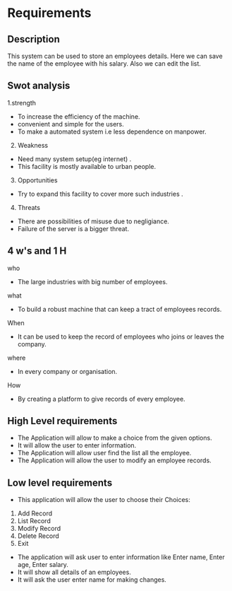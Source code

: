 # Requirements

## Description
 This system can be used to store an employees details. Here we can save the name of the employee with his salary. Also we can edit the list.

## Swot analysis

1.strength
 * To increase the efficiency of the machine.
 * convenient and simple for the users.
 * To make a automated system i.e less dependence on manpower.

2. Weakness 
 * Need many system setup(eg internet) .
 * This facility is mostly available to urban people.

3. Opportunities
 * Try to expand this facility  to cover more such industries .

4. Threats
 * There are possibilities of misuse due to negligiance.
 * Failure of the server is a bigger threat.

## 4 w's and 1 H

who
 * The large industries with big number of employees.

what
 * To build a robust machine that can keep a tract of employees records.

When
 * It can be used to keep the record of employees who joins or leaves the company.

where
 * In every company or organisation.

How
 * By creating a platform to give records of every employee.


## High Level requirements
 * The Application will allow to make a choice from the given options.
 * It will allow the user to enter information.
 * The Application will allow user find the  list all the employee.
 * The Application will allow the user to modify an employee records.

## Low level requirements
 * This application will allow the user to choose their Choices:

 1. Add Record		
 2. List Record		
 3. Modify Record		
 4. Delete Record		
 5. Exit 

 * The application will ask user to enter information like  Enter name, Enter age, Enter salary.
 * It will show all details of an employees.
 * It will ask the user enter name for making changes.


